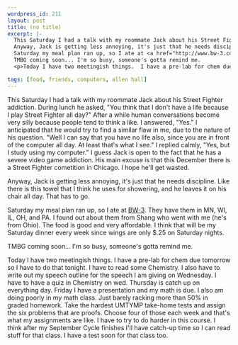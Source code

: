 ```yaml
--- 
wordpress_id: 211
layout: post
title: (no title)
excerpt: |-
  This Saturday I had a talk with my roommate Jack about his Street Fighter addiction.  During lunch he asked, "You think that I don't have a life because I play Street Fighter all day?"  After a while human conversations become very silly because people tend to think a like.  I answered, "Yes."  I anticipated that he would try to find a similar flaw in me, due to the nature of his question.  "Well I can say that you have no life also, since you are in front of the computer all day.  At least that's what I see."  I replied calmly, "Yes, but I study using my computer."  I guess Jack is open to the fact that he has a severe video game addiction.  His main excuse is that this December there is a Street Fighter cometition in Chicago.  I hope he'll get wasted.<p>
  Anyway, Jack is getting less annoying, it's just that he needs discipline.  Like there is this towel that I think he uses for showering, and he leaves it on his chair all day.  That has to go.<p>
  Saturday my meal plan ran up, so I ate at <a href="http://www.bw-3.com/">BW-3</a>.  They have them in MN, WI, IL, OH, and PA.  I found out about them from Shang who went with me (he's from Ohio).  The food is good and very affordable.  I think that will be my Saturday dinner every week since wings are only $.25 on Saturday nights.<p>
  TMBG coming soon... I'm so busy, someone's gotta remind me.
  <p>Today I have two meetingish things.  I have a pre-lab for chem due tomorrow so I have to do that tonight.  I have to read some Chemistry.  I also have to write out my speech outline for the speech I am giving on Wednesday.  I have to have a quiz in Chemistry on wed.  Thursday is catch up on everything day.  Friday I have a presentation and my math is due.  I also am doing poorly in my math class.  Just barely racking more than 50% in graded homework.  Take the hardest UMTYMP take-home tests and assign the six problems that are proofs.  Choose four of those each week and that's what my assignments are like.  I have to try to do harder in this course.  I think after my September Cycle finishes I'll have catch-up time so I can read stuff for that class.  I have a test soon for that class too.

tags: [food, friends, computers, allen hall]
---
```


This Saturday I had a talk with my roommate Jack about his Street Fighter addiction.  During lunch he asked, "You think that I don't have a life because I play Street Fighter all day?"  After a while human conversations become very silly because people tend to think a like.  I answered, "Yes."  I anticipated that he would try to find a similar flaw in me, due to the nature of his question.  "Well I can say that you have no life also, since you are in front of the computer all day.  At least that's what I see."  I replied calmly, "Yes, but I study using my computer."  I guess Jack is open to the fact that he has a severe video game addiction.  His main excuse is that this December there is a Street Fighter cometition in Chicago.  I hope he'll get wasted.<p>
Anyway, Jack is getting less annoying, it's just that he needs discipline.  Like there is this towel that I think he uses for showering, and he leaves it on his chair all day.  That has to go.<p>
Saturday my meal plan ran up, so I ate at <a href="http://www.bw-3.com/">BW-3</a>.  They have them in MN, WI, IL, OH, and PA.  I found out about them from Shang who went with me (he's from Ohio).  The food is good and very affordable.  I think that will be my Saturday dinner every week since wings are only $.25 on Saturday nights.<p>
TMBG coming soon... I'm so busy, someone's gotta remind me.
<p>Today I have two meetingish things.  I have a pre-lab for chem due tomorrow so I have to do that tonight.  I have to read some Chemistry.  I also have to write out my speech outline for the speech I am giving on Wednesday.  I have to have a quiz in Chemistry on wed.  Thursday is catch up on everything day.  Friday I have a presentation and my math is due.  I also am doing poorly in my math class.  Just barely racking more than 50% in graded homework.  Take the hardest UMTYMP take-home tests and assign the six problems that are proofs.  Choose four of those each week and that's what my assignments are like.  I have to try to do harder in this course.  I think after my September Cycle finishes I'll have catch-up time so I can read stuff for that class.  I have a test soon for that class too.
